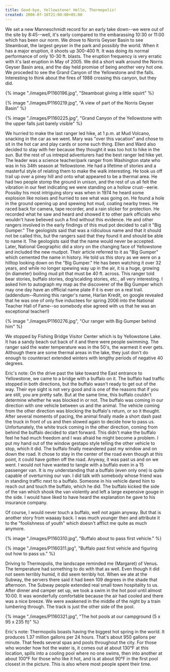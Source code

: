 ```yaml
---
title: Good-bye, Yellowstone! Hello, Thermopolis!
created: 2006-07-16T21:00:00+05:00
---
```


We set a new Manneschmidt record for an early take down--we were out of the site by 8:45--well, it's early compared to the embarassing 10:30 or 11:00 which has been our norm. We drove to Norris Geyser Basin to see Steamboat, the largest geyser in the park and possibly the world. When it has a major eruption, it shoots up 300-400 ft. It was doing its normal performance of only 10-30 ft. blasts. The eruption frequency is very erratic with it's last eruption in May of 2005. We did a short walk around the Norris Geyser Basin area, and the day held promise of being another very hot one. We proceded to see the Grand Canyon of the Yellowstone and the falls. Interesting to think about the fires of 1988 crossing this canyon, but they did.

{% image "./images/P1160196.jpg", "Steamboat giving a little squirt" %}

{% image "./images/P1160219.jpg", "A view of part of the Norris Geyser Basin" %}

{% image "./images/P1160225.jpg", "Grand Canyon of the Yellowstone with the upper falls just barely visible" %}

We hurried to make the last ranger led hike, at 1 p.m. at Mud Volcano, snacking in the car as we went. Mary was "over this vacation" and chose to sit in the hot car and play cards or some such thing. Ellen and Ward also decided to stay with her because they thought it was too hot to hike in the sun. But the rest of us intrepid adventurers had the best ranger led hike yet. The leader was a science teacher/park ranger from Washington state who was in his 34th season at Yellowstone. He had a lifetime of stories and a masterful style of relating them to make the walk interesting. He took us off trail up over a piney hill and onto what appeared to be a thermal area. He had two people stomp the ground in unison, and the rest of us all felt the vibration in our feet indicating we were standing on a hollow crust--eerie. Possiby his most intriguing story was when in 1974 he heard some explosion like noises and hurried to see what was going on. He found a hole in the ground opening up and spewing hot mud, coating nearby trees. He raced back for camera, tape recorder, and a rain slicker for protection. He recorded what he saw and heard and showed it to other park officials who wouldn't have believed such a find without this evidence. He and other rangers involved in the early findings of this mud pot decided to call it "Big Gumper." The geologists said that was a ridiculous name and that it should not be called this, but the rangers said that they found it and should be able to name it. The geologists said that the name would never be accepted. Later, National Geographic did a story on the changing face of Yellowstone and included the new mudpot. Their article referred to it as "Big Gumper" which cemented the name in history. He told us this story as we were on a hilltop looking down on the "Big Gumper." He has been watching it over 32 years, and while no longer spewing way up in the air, it is a huge, growing (in diameter) boiling mud pit that must be 40 ft. across. This ranger told bear stories, buffalo stories, dog/scalding stories, etc., all very interesting. I asked him to autograph my map as the discoverer of the Big Gumper which may one day have an offficial name plate if it is ever on a real trail. (addendum--Running this ranger's name, Harlan Kredit, on google revealed that he was one of only five inductees for spring 2006 into the National Teacher Hall of Fame--so somebody else agreed with us that he was an exceptional teacher!)

{% image "./images/P1160276.jpg", "Our ranger with Big Gumper behind him" %}

We stopped by Fishing Bridge Visitor Center which is by Yellowstone Lake. It has a sandy beach out back of it and there were people swimming. The ranger said the water temperature was in the 50's, the warmest it ever gets. Although there are some thermal areas in the lake, they just don't do enough to counteract extended winters with lengthy periods of negative 40 degrees.

Eric's note: On the drive past the lake toward the East entrance to Yellowstone, we came to a bridge with a buffalo on it. The buffalo had traffic stopped in both directions, but the buffalo wasn't ready to get out of the way. Their eye sight is not very good and is one of the reasons that if you are still, you are pretty safe. But at the same time, this buffalo couldn't determine whether he was blocked in or not. The buffalo was coming in our direction with one vehicle between us and the animal. The vehicle coming from the other direction was blocking the buffalo's return, or so it thought. After several moments of pacing, the animal finally made a short dash past the truck in front of us and then slowed again to decide how to pass us. Unfortunately, the white truck coming in the other direction, coming from behind the buffalo decided to start forward. This didn't make the buffalo feel he had much freedom and I was afraid he might become a problem. I put my hand out of the window gestapo style telling the other vehicle to stop, which it did. The buffalo finally meandered past my window and on down the road. It chose to stay in the center of the road even though at this point, it could have gotten off the road. Anyway, it was past us and on we went. I would not have wanted to tangle with a buffalo even in a 15 passenger van. It is my understanding that a buffalo (even only one) is quite capable of overturning our van. I did talk with somebody whose friend was in standing traffic next to a buffalo. Someone in his vehicle dared him to reach out and touch the buffalo, which he did. The buffalo kicked the side of the van which shook the van violently and left a large expensive gouge in the side. I would have liked to have heard the explanation he gave to his insurance company.

Of course, I would never touch a buffalo, well not again anyway. But that is another story from waaaay back. I was much younger then and attribute it to the "foolishness of youth" which doesn't afflict me quite as much anymore.

{% image "./images/P1160310.jpg", "Buffalo about to pass first vehicle." %}

{% image "./images/P1160311.jpg", "Buffalo past first vehicle and figuring out how to pass us." %}

Driving to Thermopolis, the landscape reminded me (Margaret) of Venus. The temperature had something to do with that as well. Even though it did not seem terribly humid, it did seem terribly hot. When we ate at the Subway, the servers there said it had been 109 degrees in the shade that afternoon. The Subway people extended real small town hospitality to us. After dinner and camper set up, we took a swim in the hot pool until almost 10:00. It was wonderfully comfortable because the air had cooled and there was a nice breeze. We were awakened in the middle of the night by a train lumbering through. The track is just the other side of the pool.

{% image "./images/P1160321.jpg", "The hot pools at our campground (5 x 95 x 235 ft)" %}

Eric's note: Thermopolis boasts having the biggest hot spring in the world. It produces 1.37 million gallons per 24 hours. That's about 950 gallons per minute. That feeds several spas and pools throughout the city. For those who wonder how hot the water is, it comes out at about 130°F at this location, spills into a cooling pool where no one swims, then into another at about 100°F for those who like it hot, and is at about 90°F in the first pool closest in the picture. This is also where most people spent their time.
